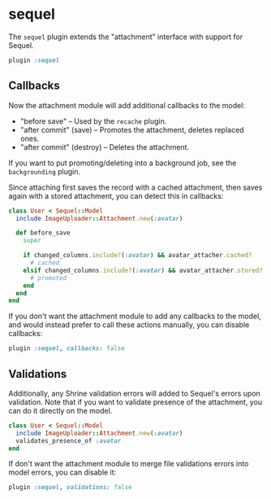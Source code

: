 # sequel

The `sequel` plugin extends the "attachment" interface with support for Sequel.

```rb
plugin :sequel
```

## Callbacks

Now the attachment module will add additional callbacks to the model:

* "before save" – Used by the `recache` plugin.
* "after commit" (save) – Promotes the attachment, deletes replaced ones.
* "after commit" (destroy) – Deletes the attachment.

If you want to put promoting/deleting into a background job, see the
`backgrounding` plugin.

Since attaching first saves the record with a cached attachment, then saves
again with a stored attachment, you can detect this in callbacks:

```rb
class User < Sequel::Model
  include ImageUploader::Attachment.new(:avatar)

  def before_save
    super

    if changed_columns.include?(:avatar) && avatar_attacher.cached?
      # cached
    elsif changed_columns.include?(:avatar) && avatar_attacher.stored?
      # promoted
    end
  end
end
```

If you don't want the attachment module to add any callbacks to the model, and
would instead prefer to call these actions manually, you can disable callbacks:

```rb
plugin :sequel, callbacks: false
```

## Validations

Additionally, any Shrine validation errors will added to Sequel's errors upon
validation. Note that if you want to validate presence of the attachment, you
can do it directly on the model.

```rb
class User < Sequel::Model
  include ImageUploader::Attachment.new(:avatar)
  validates_presence_of :avatar
end
```

If don't want the attachment module to merge file validations errors into model
errors, you can disable it:

```rb
plugin :sequel, validations: false
```

